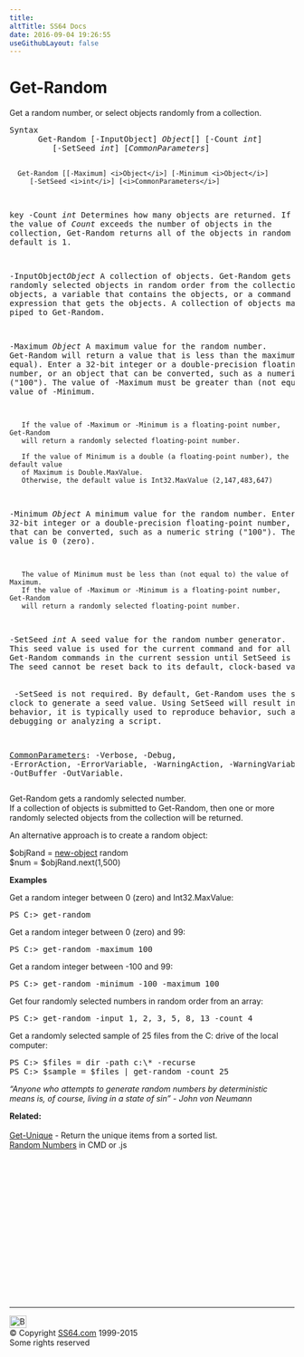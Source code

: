 ```yaml
---
title:
altTitle: SS64 Docs
date: 2016-09-04 19:26:55
useGithubLayout: false
---
```

<!-- #BeginLibraryItem "/Library/head_ps.lbi" --><!-- #EndLibraryItem --><h1>Get-Random</h1> 
<p>Get a random number, or select objects randomly from a collection.</p>
<pre>Syntax
      Get-Random [-InputObject] <i>Object</i>[] [-Count <i>int</i>]
         [-SetSeed <i>int</i>] [<i>CommonParameters</i>]

      Get-Random [[-Maximum] <i>Object</i>] [-Minimum <i>Object</i>]
         [-SetSeed <i>int</i>] [<i>CommonParameters</i>]

key
   -Count <i>int</i>
       Determines how many objects are returned.
       If the value of <i>Count</i> exceeds the number of objects in the 
       collection, Get-Random returns all of the objects in random order.
       The default is 1. 

   -InputObject<i>Object</i>
       A collection of objects.
       Get-Random gets randomly selected objects in random order from the collection.
       Enter the objects, a variable that contains the objects, or a command or
       expression that gets the objects.
       A collection of objects may also be piped to Get-Random.

   -Maximum <i>Object</i>
       A maximum value for the random number.
       Get-Random will return a value that is less than the maximum (not equal).
       Enter a 32-bit integer or a double-precision floating-point number, or
       an object that can be converted, such as a numeric string ("100").
       The value of -Maximum must be greater than (not equal to) the value of -Minimum. 

       If the value of -Maximum or -Minimum is a floating-point number, Get-Random
       will return a randomly selected floating-point number.

       If the value of Minimum is a double (a floating-point number), the default value
       of Maximum is Double.MaxValue.
       Otherwise, the default value is Int32.MaxValue (2,147,483,647)
        
   -Minimum <i>Object</i>
       A minimum value for the random number.
       Enter a 32-bit integer or a double-precision floating-point number, or
       an object that can be converted, such as a numeric string ("100").
       The default value is 0 (zero). 

       The value of Minimum must be less than (not equal to) the value of Maximum.
       If the value of -Maximum or -Minimum is a floating-point number, Get-Random
       will return a randomly selected floating-point number.

   -SetSeed <i>int</i>
       A seed value for the random number generator.
       This seed value is used for the current command and for all subsequent
       Get-Random commands in the current session until SetSeed is used again
       The seed cannot be reset back to its default, clock-based value.<br>        <br>       -SetSeed is not required. By default, Get-Random uses the system clock
       to generate a seed value.
       Using SetSeed will result in non-random behavior, it is typically used 
       to reproduce behavior, such as when debugging or analyzing a script.

   <a href="common.html">CommonParameters</a>:
       -Verbose, -Debug, -ErrorAction, -ErrorVariable, -WarningAction, -WarningVariable,
       -OutBuffer -OutVariable.</pre>
<p>  Get-Random  gets a randomly selected number.<br> 
If a collection of objects is submitted to Get-Random, then one or more randomly selected objects from the collection will be returned.</p>
<p>An alternative approach is to create a random object:</p>
<p class="code">$objRand = <a href="new-object.html">new-object</a> random<br>
$num = $objRand.next(1,500)</p>
<p><b>Examples</b></p>
<p>Get a random integer between 0 (zero) and Int32.MaxValue:</p>
<pre>PS C:&gt; get-random</pre>
<p>Get a random integer between 0 (zero) and 99:</p>
<pre>PS C:&gt; get-random -maximum 100</pre>
<p>Get a random integer between -100 and 99:</p>
<pre>PS C:&gt; get-random -minimum -100 -maximum 100</pre>
<p>Get four randomly selected numbers in random order from an array:</p>
<pre>PS C:&gt; get-random -input 1, 2, 3, 5, 8, 13 -count 4</pre>
<p>Get  a randomly selected sample of 25 files from the C: drive of the local computer:</p>
<pre>PS C:&gt; $files = dir -path c:\* -recurse<br>PS C:&gt; $sample = $files | get-random -count 25</pre>
<p class="quote"><i>“Anyone who attempts to generate random numbers by deterministic means is, of course, living in a state of sin” - John von Neumann</i></p>
<p><b>Related:</b><br>
  <br>
<a href="get-unique.html">Get-Unique</a> - Return the unique items from a sorted list.<br>
<a href="../nt/syntax-random.html">Random Numbers</a> in CMD or .js </p><!-- #BeginLibraryItem "/Library/foot_ps.lbi" --><p>
<!-- PowerShell300 -->
<ins class="adsbygoogle" style="display:inline-block;width:300px;height:250px" data-ad-client="ca-pub-6140977852749469" data-ad-slot="6253539900"></ins>
<script>
(adsbygoogle = window.adsbygoogle || []).push({});
</script></p>
<hr>
<div id="bl" class="footer"><a href="get-random.html#"><img src="../images/top.png" width="30" height="22" alt="Back to the Top"></a></div>
<div id="br" class="footer, tagline">© Copyright <a href="../index.html">SS64.com</a> 1999-2015<br>
Some rights reserved</div><!-- #EndLibraryItem -->

